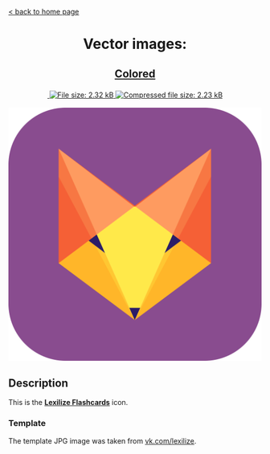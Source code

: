 [&lt; back to home page](../../../../ "Home page")

<h1><p align="center">Vector images: </p></h1>

<h2><p align="center"><a href="Lexilize.colored.svg" title="View & Download Lexilize colored icon">Colored</a></p></h2>
<div class="badges" align="center">
	<a href="https://validator.w3.org/nu/?showsource=yes&showoutline=yes&showimagereport=yes&doc=http%3A%2F%2Fsvg.n-panuhin.info%2FSVG%2FLexilize%2FLexilize.colored.svg" target="_blank" title="W3C validation">
		<img alt="" src="https://img.shields.io/w3c-validation/xml?preset=SVG%201.1%2C%20URL%2C%20XHTML%2C%20MathML%203.0&targetUrl=http%3A%2F%2Fn-panuhin.info%2Fredirect.php%3Fu%3Dhttp%3A%2F%2Fsvg.n-panuhin.info%2FSVG%2FLexilize%2FLexilize.colored.svg">
	</a>
	<a href="Lexilize.colored.svg" target="_blank" title="File size">
		<img alt="File size: 2.32 kB" src="https://img.shields.io/static/v1?cacheSeconds=10800&style=flat&label=File%20size&message=2.32%20kB&color=0aa">
	</a>
	<a href="./src/Lexilize.colored.min.svg" target="_blank" title="File size">
		<img alt="Compressed file size: 2.23 kB" src="https://img.shields.io/static/v1?cacheSeconds=10800&style=flat&label=Compressed&message=2.23%20kB&color=bb0">
	</a>
</div>
<div>
	<br>
	<img src="Lexilize.colored.svg" alt="Lexilize colored icon" title="Lexilize colored icon">
	<br>
</div>

## Description

This is the **[Lexilize Flashcards](http://lexilize.com "Visit lexilize.com")** icon.

### Template

The template JPG image was taken from [vk.com/lexilize](https://vk.com/lexilize "Visit vk.com/lexilize").